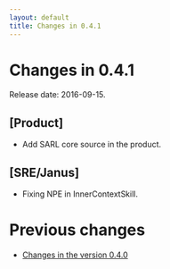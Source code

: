 ```yaml
---
layout: default
title: Changes in 0.4.1
---
```


# Changes in 0.4.1

Release date: 2016-09-15.

## [Product]
* Add SARL core source in the product.

## [SRE/Janus]
* Fixing NPE in InnerContextSkill.

# Previous changes

* [Changes in the version 0.4.0](./changes_0.4.0.html)

